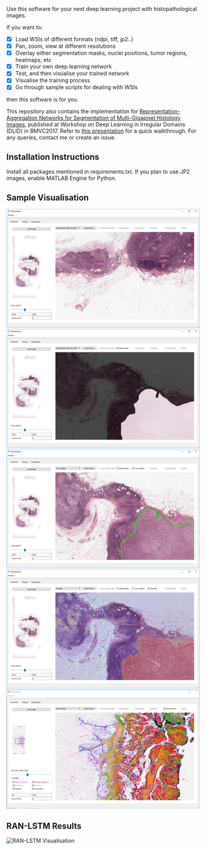 Use this software for your next deep learning project with histopathological images.

If you want to:
- [x] Load WSIs of different formats (ndpi, tiff, jp2..)
- [x] Pan, zoom, view at different resolutions
- [x] Overlay either segmentation masks, nuclei positions, tumor regions, heatmaps, etc
- [x] Train your own deep learning network
- [x] Test, and then visualise your trained network
- [x] Visualise the training process
- [x] Go through sample scripts for dealing with WSIs

then this software is for you.

This repository also contains the implementation for [Representation-Aggregation Networks for Segmentation of Multi-Gigapixel Histology Images](https://arxiv.org/abs/1707.08814), published at Workshop on Deep Learning in Irregular Domains (DLID) in BMVC2017.
Refer to [this presentation](Abhinav_Summer_Internship_Summary.pptx) for a quick walkthrough.
For any queries, contact me or create an issue.

## Installation Instructions
Install all packages mentioned in requirements.txt.
If you plan to use JP2 images, enable MATLAB Engine for Python.

## Sample Visualisation
![Visualisation Pane](imgs/visualisation.png)
![Segmentation Mask](imgs/segmentation.png)
![Tumor Region](imgs/tumor_region.png)
![Heatmap](imgs/heatmap.png)
![Nuclei Position](imgs/nuclei_position.png)

## RAN-LSTM Results
![RAN-LSTM Visualisation](results_ran_lstm.png)